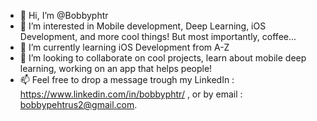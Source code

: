 - 👋 Hi, I’m @Bobbyphtr
- 👀 I’m interested in Mobile development, Deep Learning, iOS Development, and more cool things! But most importantly, coffee...
- 🌱 I’m currently learning iOS Development from A-Z
- 💞️ I’m looking to collaborate on cool projects, learn about mobile deep learning, working on an app that helps people!
- 📫 Feel free to drop a message trough my LinkedIn : https://www.linkedin.com/in/bobbyphtr/ , or by email : bobbypehtrus2@gmail.com.

<!---
Bobbyphtr/Bobbyphtr is a ✨ special ✨ repository because its `README.md` (this file) appears on your GitHub profile.
You can click the Preview link to take a look at your changes.
--->
